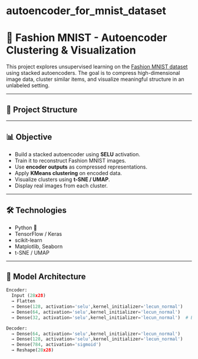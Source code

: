 # autoencoder_for_mnist_dataset

# 🧥 Fashion MNIST - Autoencoder Clustering & Visualization

This project explores unsupervised learning on the [Fashion MNIST dataset](https://github.com/zalandoresearch/fashion-mnist) using stacked autoencoders. The goal is to compress high-dimensional image data, cluster similar items, and visualize meaningful structure in an unlabeled setting.

---

## 📂 Project Structure



---

## 📊 Objective

- Build a stacked autoencoder using **SELU** activation.
- Train it to reconstruct Fashion MNIST images.
- Use **encoder outputs** as compressed representations.
- Apply **KMeans clustering** on encoded data.
- Visualize clusters using **t-SNE / UMAP**.
- Display real images from each cluster.

---

## 🛠️ Technologies

- Python 🐍
- TensorFlow / Keras
- scikit-learn
- Matplotlib, Seaborn
- t-SNE / UMAP

---

## 🧠 Model Architecture

```python
Encoder:
  Input (28x28)
  → Flatten
  → Dense(128, activation='selu',kernel_initializer='lecun_normal')
  → Dense(64, activation='selu',kernel_initializer='lecun_normal')
  → Dense(32, activation='selu',kernel_initializer='lecun_normal')  # Bottleneck

Decoder:
  → Dense(64, activation='selu',kernel_initializer='lecun_normal')
  → Dense(128, activation='selu',kernel_initializer='lecun_normal')
  → Dense(784, activation='sigmoid')
  → Reshape(28x28)
